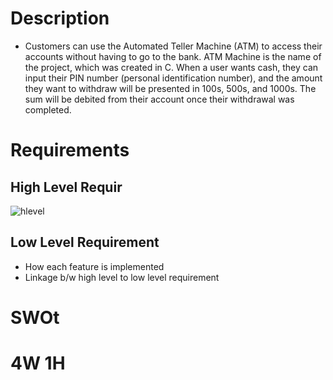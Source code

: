 # Description
* Customers can use the Automated Teller Machine (ATM) to access their accounts without having to go to the bank. ATM Machine is the name of the project, which was created in C. When a user wants cash, they can input their PIN number (personal identification number), and the amount they want to withdraw will be presented in 100s, 500s, and 1000s. The sum will be debited from their account once their withdrawal was completed.
# Requirements

## High Level Requir
![hlevel](https://user-images.githubusercontent.com/46900710/152698450-c622a462-2fca-4275-9931-445d26f7d325.jpg)




## Low Level Requirement
* How each feature is implemented
* Linkage b/w high level to low level requirement


# SWOt


# 4W 1H
